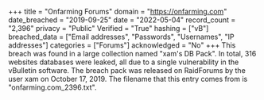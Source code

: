 +++
title = "Onfarming Forums"
domain = "https://onfarming.com"
date_breached = "2019-09-25"
date = "2022-05-04"
record_count = "2,396"
privacy = "Public"
Verified = "True"
hashing = ["vB"]
breached_data = ["Email addresses", "Passwords", "Usernames", "IP addresses"]
categories = ["Forums"]
acknowledged = "No"
+++
This breach was found in a large collection named "xam's DB Pack". In total, 316 websites databases were leaked, all due to a single vulnerability in the vBulletin software. The breach pack was released on RaidForums by the user xam on October 17, 2019. The filename that this entry comes from is "onfarming.com_2396.txt".
